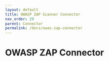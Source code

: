 ```yaml
---
layout: default
title: OWASP ZAP Scanner Connector
nav_order: 29
parent: Connector
permalink: /docs/owas-zap-connector
---
```


# OWASP ZAP Connector